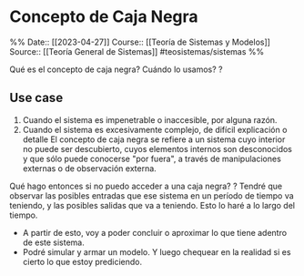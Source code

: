 # Concepto de Caja Negra

%%
Date:: [[2023-04-27]]
Course:: [[Teoría de Sistemas y Modelos]]
Source:: [[Teoría General de Sistemas]]
#teosistemas/sistemas 
%%


Qué es el concepto de caja negra? Cuándo lo usamos?
?
## Use case
1. Cuando el sistema es impenetrable o inaccesible, por alguna razón.
2. Cuando el sistema es excesivamente complejo, de difícil explicación o detalle 
El concepto de caja negra se refiere a un sistema cuyo interior no puede ser descubierto, cuyos elementos internos son desconocidos y que sólo puede conocerse "por fuera", a través de manipulaciones externas o de observación externa.
<!--SR:!2023-05-09,3,250-->

Qué hago entonces si no puedo acceder a una caja negra? 
?
Tendré que observar las posibles entradas que ese sistema en un período de tiempo va teniendo, y las posibles salidas que va a teniendo. Esto lo haré a lo largo del tiempo.
- A partir de esto, voy a poder concluir o aproximar lo que tiene adentro de este sistema.
- Podré simular y armar un modelo. Y luego chequear en la realidad si es cierto lo que estoy prediciendo.
<!--SR:!2023-05-10,4,270-->

